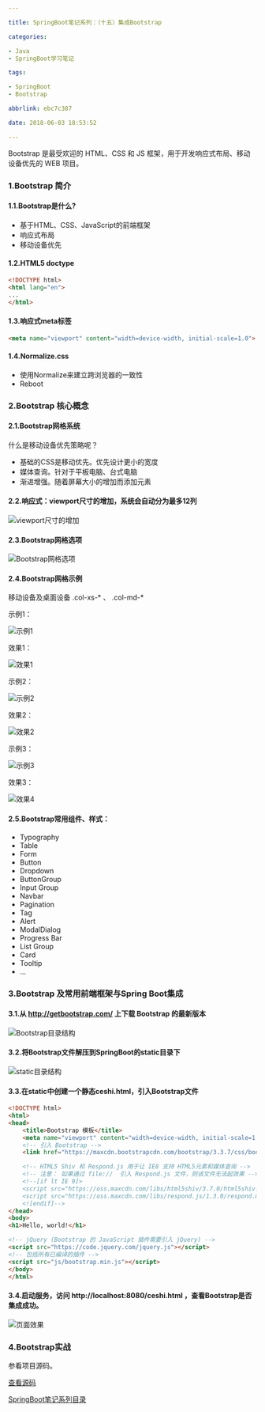 ```yaml
---

title: SpringBoot笔记系列：（十五）集成Bootstrap

categories:

- Java
- SpringBoot学习笔记

tags:

- SpringBoot
- Bootstrap

abbrlink: ebc7c387

date: 2018-06-03 18:53:52

---
```


Bootstrap 是最受欢迎的 HTML、CSS 和 JS 框架，用于开发响应式布局、移动设备优先的 WEB 项目。

<!-- more -->

### 1.Bootstrap 简介 ###

#### 1.1.Bootstrap是什么? ####

- 基于HTML、CSS、JavaScript的前端框架
- 响应式布局
- 移动设备优先

#### 1.2.HTML5 doctype ####

```html
<!DOCTYPE html>
<html lang="en">
...
</html>
```

#### 1.3.响应式meta标签 ####

```html
<meta name="viewport" content="width=device-width, initial-scale=1.0">
```

#### 1.4.Normalize.css ####

- 使用Normalize来建立跨浏览器的一致性
- Reboot

### 2.Bootstrap 核心概念 ###

#### 2.1.Bootstrap网格系统   ####

什么是移动设备优先策略呢？

- 基础的CSS是移动优先。优先设计更小的宽度
- 媒体查询。针对于平板电脑、台式电脑
- 渐进增强。随着屏幕大小的增加而添加元素

#### 2.2.响应式：viewport尺寸的增加，系统会自动分为最多12列 ####

![viewport尺寸的增加](./image/2018-06-03-SpringBoot笔记系列：（十五）集成Bootstrap/1.png)

#### 2.3.Bootstrap网格选项 ####

![Bootstrap网格选项](./image/2018-06-03-SpringBoot笔记系列：（十五）集成Bootstrap/2.png)


#### 2.4.Bootstrap网格示例   ####

移动设备及桌面设备 .col-xs-* 、 .col-md-*  

示例1：

![示例1](./image/2018-06-03-SpringBoot笔记系列：（十五）集成Bootstrap/3.png)


效果1：

![效果1](./image/2018-06-03-SpringBoot笔记系列：（十五）集成Bootstrap/4.png)


示例2：

![示例2](./image/2018-06-03-SpringBoot笔记系列：（十五）集成Bootstrap/5.png)


效果2：

![效果2](./image/2018-06-03-SpringBoot笔记系列：（十五）集成Bootstrap/6.png)


示例3：

![示例3](./image/2018-06-03-SpringBoot笔记系列：（十五）集成Bootstrap/7.png)


效果3：

![效果4](./image/2018-06-03-SpringBoot笔记系列：（十五）集成Bootstrap/8.png)


#### 2.5.Bootstrap常用组件、样式： ####

- Typography
- Table
- Form
- Button
- Dropdown
- ButtonGroup
- Input Group
- Navbar
- Pagination
- Tag
- Alert
- ModalDialog
- Progress Bar
- List Group
- Card
- Tooltip
- ...

### 3.Bootstrap 及常用前端框架与Spring Boot集成 ###

#### 3.1.从 http://getbootstrap.com/ 上下载 Bootstrap 的最新版本 ####

![Bootstrap目录结构](./image/2018-06-03-SpringBoot笔记系列：（十五）集成Bootstrap/9.png)


#### 3.2.将Bootstrap文件解压到SpringBoot的static目录下 ####

![static目录结构](./image/2018-06-03-SpringBoot笔记系列：（十五）集成Bootstrap/10.png)


#### 3.3.在static中创建一个静态ceshi.html，引入Bootstrap文件 ####

```html
<!DOCTYPE html>
<html>
<head>
    <title>Bootstrap 模板</title>
    <meta name="viewport" content="width=device-width, initial-scale=1.0" charset="UTF-8">
    <!-- 引入 Bootstrap -->
    <link href="https://maxcdn.bootstrapcdn.com/bootstrap/3.3.7/css/bootstrap.min.css" rel="stylesheet">

    <!-- HTML5 Shiv 和 Respond.js 用于让 IE8 支持 HTML5元素和媒体查询 -->
    <!-- 注意： 如果通过 file://  引入 Respond.js 文件，则该文件无法起效果 -->
    <!--[if lt IE 9]>
    <script src="https://oss.maxcdn.com/libs/html5shiv/3.7.0/html5shiv.js"></script>
    <script src="https://oss.maxcdn.com/libs/respond.js/1.3.0/respond.min.js"></script>
    <![endif]-->
</head>
<body>
<h1>Hello, world!</h1>

<!-- jQuery (Bootstrap 的 JavaScript 插件需要引入 jQuery) -->
<script src="https://code.jquery.com/jquery.js"></script>
<!-- 包括所有已编译的插件 -->
<script src="js/bootstrap.min.js"></script>
</body>
</html>
```

#### 3.4.启动服务，访问 http://localhost:8080/ceshi.html ，查看Bootstrap是否集成成功。 ####

![页面效果](./image/2018-06-03-SpringBoot笔记系列：（十五）集成Bootstrap/11.png)

### 4.Bootstrap实战 ###

参看项目源码。

[查看源码](https://github.com/pcstartop/springboot/tree/master/springboot-bootstrap)

[SpringBoot笔记系列目录](./2018-05-28-SpringBoot笔记系列目录.md)
